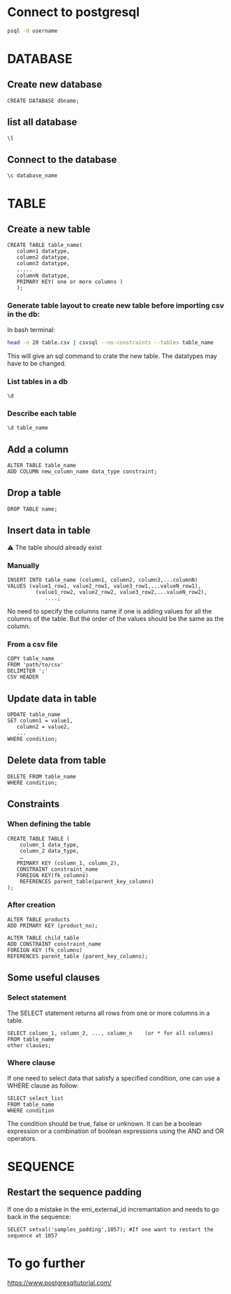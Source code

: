
# Connect to postgresql
```bash
psql -U username
```

# DATABASE

## Create new database
```psql
CREATE DATABASE dbname;
```

## list all database
```psql
\l
```

## Connect to the database
```psql
\c database_name
```

# TABLE

## Create a new table
```psql
CREATE TABLE table_name(             
   column1 datatype,             
   column2 datatype,        
   column3 datatype,         
   .....            
   columnN datatype,         
   PRIMARY KEY( one or more columns )          
   );
```

### Generate table layout to create new table before importing csv in the db:
In bash terminal:
```bash
head -n 20 table.csv | csvsql --no-constraints --tables table_name
```          

This will give an sql command to crate the new table. The datatypes may have to be changed.

### List tables in a db
```psql
\d
```

### Describe each table
```psql
\d table_name
```

## Add a column
```psql
ALTER TABLE table_name
ADD COLUMN new_column_name data_type constraint;
```

## Drop a table
```psql
DROP TABLE name;
```

## Insert data in table
⚠️ The table should already exist

### Manually
```psql
INSERT INTO table_name (column1, column2, column3,...columnN)              
VALUES (value1_row1, value2_row1, value3_row1,...valueN_row1),        
         (value1_row2, value2_row2, value3_row2,...valueN_row2),          
            ....;         
```

No need to specify the columns name if one is adding values for all the columns of the table. But the order of the values should be the same as the column.

### From a csv file
```psql
COPY table_name     
FROM 'path/to/csv'       
DELIMITER ';'       
CSV HEADER
```

## Update data in table
```psql
UPDATE table_name      
SET column1 = value1,       
   column2 = value2,       
   ...        
WHERE condition;
```

## Delete data from table
```psql
DELETE FROM table_name        
WHERE condition;
```

## Constraints

### When defining the table

```psql
CREATE TABLE TABLE (
	column_1 data_type,
	column_2 data_type,
	… 
   PRIMARY KEY (column_1, column_2),
   CONSTRAINT constraint_name
   FOREIGN KEY(fk_columns) 
	REFERENCES parent_table(parent_key_columns)
);
```

### After creation

```psql
ALTER TABLE products 
ADD PRIMARY KEY (product_no);

ALTER TABLE child_table 
ADD CONSTRAINT constraint_name 
FOREIGN KEY (fk_columns) 
REFERENCES parent_table (parent_key_columns);
```


## Some useful clauses
### Select statement
The SELECT statement returns all rows from one or more columns in a table.

```psql
SELECT column_1, column_2, ..., column_n    (or * for all columns)     
FROM table_name       
other clauses;
```

### Where clause
If one need to select data that satisfy a specified condition, one can use a WHERE clause as follow:       

```psql
SELECT select_list     
FROM table_name       
WHERE condition        
```

The condition should be true, false or unknown. It can be a boolean expression or a combination of boolean expressions using the AND and OR operators.

# SEQUENCE
## Restart the sequence padding
If one do a mistake in the emi_external_id incremantation and needs to go back in the sequence:
```psql
SELECT setval('samples_padding',1057); #If one want to restart the sequence at 1057
```

# To go further

https://www.postgresqltutorial.com/

